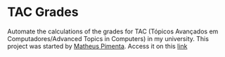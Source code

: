 # TAC Grades
Automate the calculations of the grades for TAC (Tópicos Avançados em Computadores/Advanced Topics in Computers) in my university. This project was started by [Matheus Pimenta](https://github.com/matheuscscp). Access it on this [link](http://claudiosegala.github.io/tac-grades)
